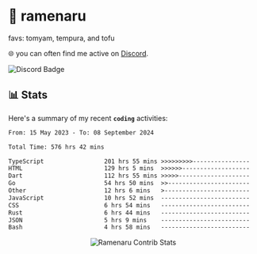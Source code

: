 # 🍜 ramenaru
favs: tomyam, tempura, and tofu

🌐 you can often find me active on [Discord](https://discordapp.com/users/503291004200157185).

![Discord Badge](https://dcbadge.vercel.app/api/shield/503291004200157185)

## 📊 Stats

Here's a summary of my recent **`coding`** activities:

<!--START_SECTION:waka-->

```txt
From: 15 May 2023 - To: 08 September 2024

Total Time: 576 hrs 42 mins

TypeScript                 201 hrs 55 mins >>>>>>>>>----------------   35.01 %
HTML                       129 hrs 5 mins  >>>>>>-------------------   22.39 %
Dart                       112 hrs 55 mins >>>>>--------------------   19.58 %
Go                         54 hrs 50 mins  >>-----------------------   09.51 %
Other                      12 hrs 6 mins   >------------------------   02.10 %
JavaScript                 10 hrs 52 mins  -------------------------   01.89 %
CSS                        6 hrs 54 mins   -------------------------   01.20 %
Rust                       6 hrs 44 mins   -------------------------   01.17 %
JSON                       5 hrs 9 mins    -------------------------   00.90 %
Bash                       4 hrs 58 mins   -------------------------   00.86 %
```

<!--END_SECTION:waka-->

<div style="text-align: center;">
   <img align="center" src="https://github-readme-streak-stats.herokuapp.com/?user=Ramenaru&theme=dark&card_width=520" alt="Ramenaru Contrib Stats" />
</div>

